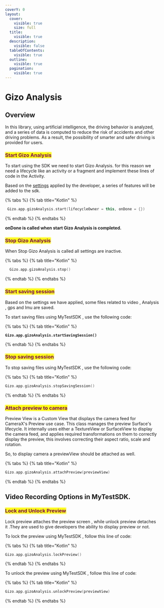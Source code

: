 ```yaml
---
coverY: 0
layout:
  cover:
    visible: true
    size: full
  title:
    visible: true
  description:
    visible: false
  tableOfContents:
    visible: true
  outline:
    visible: true
  pagination:
    visible: true
---
```


# Gizo Analysis

## Overview

In this library, using artificial intelligence, the driving behavior is analyzed, and a series of data is computed to reduce the risk of accidents and other driving problems. As a result, the possibility of smarter and safer driving is provided for users.

### <mark style="color:purple;">Start Gizo Analysis</mark>

To start using the SDK we need to start Gizo Analysis. for this reason we need a lifecycle like an activity or a fragment and implement these lines of code in the Activity.



Based on the [settings](app-options-setting/) applied by the developer, a series of features will be added to the sdk.

{% tabs %}
{% tab title="Kotlin" %}
```kotlin
 Gizo.app.gizoAnalysis.start(lifecycleOwner = this, onDone = {})
```
{% endtab %}
{% endtabs %}

**onDone is called when start Gizo Analysis is completed.**

### <mark style="color:purple;">Stop Gizo Analysis</mark>

When Stop Gizo Analysis is called all settings are inactive.&#x20;

{% tabs %}
{% tab title="Kotlin" %}
```kotlin
  Gizo.app.gizoAnalysis.stop()
```
{% endtab %}
{% endtabs %}

### <mark style="color:purple;">Start saving session</mark>

Based on the settings we have applied, some files related to video , Analysis , gps and Imu are saved.

To start saving files using MyTestSDK , use the following code:

{% tabs %}
{% tab title="Kotlin" %}
<pre class="language-kotlin"><code class="lang-kotlin"><strong>Gizo.app.gizoAnalysis.startSavingSession() 
</strong></code></pre>
{% endtab %}
{% endtabs %}

### <mark style="color:purple;">Stop saving session</mark>

To stop saving files using MyTestSDK , use the following code:

{% tabs %}
{% tab title="Kotlin" %}
```kotlin
Gizo.app.gizoAnalysis.stopSavingSession()
```
{% endtab %}
{% endtabs %}

### <mark style="color:purple;">Attach preview to camera</mark>

Preview View is a Custom View that displays the camera feed for CameraX's Preview use case. This class manages the preview Surface's lifecycle. It internally uses either a TextureView or SurfaceView to display the camera feed, and applies required transformations on them to correctly display the preview, this involves correcting their aspect ratio, scale and rotation.

So, to display camera a previewView should be attached as well.

{% tabs %}
{% tab title="Kotlin" %}
```kotlin
Gizo.app.gizoAnalysis.attachPreview(previewView)
```
{% endtab %}
{% endtabs %}

## Video Recording Options in MyTestSDK.

### <mark style="color:purple;">Lock and Unlock Preview</mark>

Lock preview attaches the preview screen , while unlock preview detaches it .They are used to give developers the ability to display preview or not.

To lock the preview using MyTestSDK , follow this line of code:

{% tabs %}
{% tab title="Kotlin" %}
```kotlin
Gizo.app.gizoAnalysis.lockPreview()
```
{% endtab %}
{% endtabs %}

To unlock the preview using MyTestSDK , follow this line of code:

{% tabs %}
{% tab title="Kotlin" %}
```kotlin
Gizo.app.gizoAnalysis.unlockPreview(previewView)
```
{% endtab %}
{% endtabs %}





